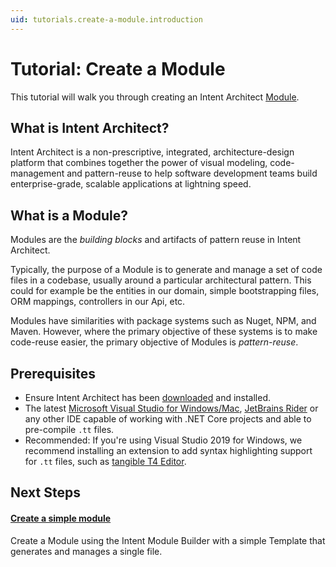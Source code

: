 ```yaml
---
uid: tutorials.create-a-module.introduction
---
```

# Tutorial: Create a Module

This tutorial will walk you through creating an Intent Architect [Module](xref:references.modules).


## What is Intent Architect?

Intent Architect is a non-prescriptive, integrated, architecture-design platform that combines together the power of visual modeling, code-management and pattern-reuse to help software development teams build enterprise-grade, scalable applications at lightning speed.


## What is a Module?

Modules are the _building blocks_ and artifacts of pattern reuse in Intent Architect.

Typically, the purpose of a Module is to generate and manage a set of code files in a codebase, usually around a particular architectural pattern. This could for example be the entities in our domain, simple bootstrapping files, ORM mappings, controllers in our Api, etc.

Modules have similarities with package systems such as Nuget, NPM, and Maven. However, where the primary objective of these systems is to make code-reuse easier, the primary objective of Modules is _pattern-reuse_. 


## Prerequisites

- Ensure Intent Architect has been [downloaded](https://intentarchitect.com/#/downloads) and installed.
- The latest [Microsoft Visual Studio for Windows/Mac](https://visualstudio.microsoft.com/), [JetBrains Rider](https://www.jetbrains.com/rider/download/) or any other IDE capable of working with .NET Core projects and able to pre-compile `.tt` files.
- Recommended: If you're using Visual Studio 2019 for Windows, we recommend installing an extension to add syntax highlighting support for `.tt` files, such as [tangible T4 Editor](https://t4-editor.tangible-engineering.com/T4-Editor-Visual-T4-Editing.html).


## Next Steps

#### [Create a simple module](xref:tutorials.create-a-module.create-a-simple-module)
Create a Module using the Intent Module Builder with a simple Template that generates and manages a single file.
